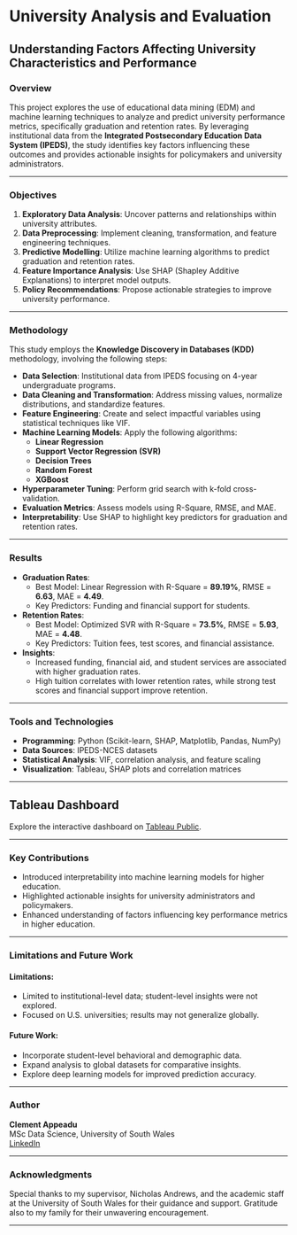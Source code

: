# University Analysis and Evaluation

## Understanding Factors Affecting University Characteristics and Performance

### Overview
This project explores the use of educational data mining (EDM) and machine learning techniques to analyze and predict university performance metrics, specifically graduation and retention rates. By leveraging institutional data from the **Integrated Postsecondary Education Data System (IPEDS)**, the study identifies key factors influencing these outcomes and provides actionable insights for policymakers and university administrators.

---

### Objectives
1. **Exploratory Data Analysis**: Uncover patterns and relationships within university attributes.
2. **Data Preprocessing**: Implement cleaning, transformation, and feature engineering techniques.
3. **Predictive Modelling**: Utilize machine learning algorithms to predict graduation and retention rates.
4. **Feature Importance Analysis**: Use SHAP (Shapley Additive Explanations) to interpret model outputs.
5. **Policy Recommendations**: Propose actionable strategies to improve university performance.

---

### Methodology
This study employs the **Knowledge Discovery in Databases (KDD)** methodology, involving the following steps:
- **Data Selection**: Institutional data from IPEDS focusing on 4-year undergraduate programs.
- **Data Cleaning and Transformation**: Address missing values, normalize distributions, and standardize features.
- **Feature Engineering**: Create and select impactful variables using statistical techniques like VIF.
- **Machine Learning Models**: Apply the following algorithms:
  - **Linear Regression**
  - **Support Vector Regression (SVR)**
  - **Decision Trees**
  - **Random Forest**
  - **XGBoost**
- **Hyperparameter Tuning**: Perform grid search with k-fold cross-validation.
- **Evaluation Metrics**: Assess models using R-Square, RMSE, and MAE.
- **Interpretability**: Use SHAP to highlight key predictors for graduation and retention rates.

---

### Results
- **Graduation Rates**:
  - Best Model: Linear Regression with R-Square = **89.19%**, RMSE = **6.63**, MAE = **4.49**.
  - Key Predictors: Funding and financial support for students.
- **Retention Rates**:
  - Best Model: Optimized SVR with R-Square = **73.5%**, RMSE = **5.93**, MAE = **4.48**.
  - Key Predictors: Tuition fees, test scores, and financial assistance.
- **Insights**:
  - Increased funding, financial aid, and student services are associated with higher graduation rates.
  - High tuition correlates with lower retention rates, while strong test scores and financial support improve retention.

---

### Tools and Technologies
- **Programming**: Python (Scikit-learn, SHAP, Matplotlib, Pandas, NumPy)
- **Data Sources**: IPEDS-NCES datasets
- **Statistical Analysis**: VIF, correlation analysis, and feature scaling
- **Visualization**: Tableau, SHAP plots and correlation matrices

---

## Tableau Dashboard
Explore the interactive dashboard on [Tableau Public](https://public.tableau.com/views/UniversityPerformanceandAnalysis/Dashboard2?:language=en-US&:sid=&:redirect=auth&:display_count=n&:origin=viz_share_link).

---

### Key Contributions
- Introduced interpretability into machine learning models for higher education.
- Highlighted actionable insights for university administrators and policymakers.
- Enhanced understanding of factors influencing key performance metrics in higher education.

---

### Limitations and Future Work
#### Limitations:
- Limited to institutional-level data; student-level insights were not explored.
- Focused on U.S. universities; results may not generalize globally.

#### Future Work:
- Incorporate student-level behavioral and demographic data.
- Expand analysis to global datasets for comparative insights.
- Explore deep learning models for improved prediction accuracy.

---


### Author
**Clement Appeadu**  
MSc Data Science, University of South Wales  
[LinkedIn](https://www.linkedin.com/in/clement-appeadu-9b6a2b148)  

---

### Acknowledgments
Special thanks to my supervisor, Nicholas Andrews, and the academic staff at the University of South Wales for their guidance and support. Gratitude also to my family for their unwavering encouragement.

---



